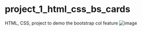 # project_1_html_css_bs_cards
HTML, CSS, project to demo the bootstrap col feature
![image](https://user-images.githubusercontent.com/110691985/183139328-2c980960-c7af-4b80-be93-d88b9af24590.png)
